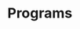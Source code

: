 
# Programs

































































































